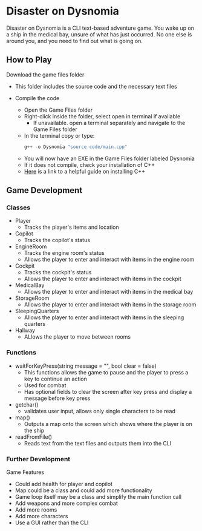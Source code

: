 # Disaster on Dysnomia
Disaster on Dysnomia is a CLI text-based adventure game. You wake up on a ship in the medical bay, unsure of what has just occurred. No one else is around you, and you need to find out what is going on.

## How to Play
Download the game files folder
- This folder includes the source code and the necessary text files

- Compile the code
  - Open the Game Files folder
  - Right-click inside the folder, select open in terminal if available
      - If unavailable. open a terminal separately and navigate to the Game Files folder
  - In the terminal copy or type:
    ```c++
    g++ -o Dysnomia "source code/main.cpp"
    ```
  - You will now have an EXE in the Game Files folder labeled Dysnomia
  - If it does not compile, check your installation of C++
  - [Here](https://www.freecodecamp.org/news/how-to-install-c-and-cpp-compiler-on-windows/) is a link to a helpful guide on installing C++

## Game Development
### Classes
- Player
  - Tracks the player's items and location
- Copilot
  - Tracks the copilot's status
- EngineRoom
  - Tracks the engine room's status
  - Allows the player to enter and interact with items in the engine room
- Cockpit
  - Tracks the cockpit's status
  - Allows the player to enter and interact with items in the cockpit
- MedicalBay
  - Allows the player to enter and interact with items in the medical bay
- StorageRoom
  - Allows the player to enter and interact with items in the storage room
- SleepingQuarters
  - Allows the player to enter and interact with items in the sleeping quarters
- Hallway
  - ALlows the player to move between rooms

### Functions
- waitForKeyPress(string message = "", bool clear = false)
  - This functions allows the game to pause and the player to press a key to continue an action
  - Used for combat
  - Has optional fields to clear the screen after key press and display a message before key press
- getchar()
  - validates user input, allows only single characters to be read
- map()
  - Outputs a map onto the screen which shows where the player is on the ship
- readFromFile()
  - Reads text from the text files and outputs them into the CLI
 
### Further Development
Game Features
- Could add health for player and copilot
- Map could be a class and could add more functionality
- Game loop itself may be a class and simplify the main function call
- Add weapons and more complex combat
- Add more rooms
- Add more characters
- Use a GUI rather than the CLI
